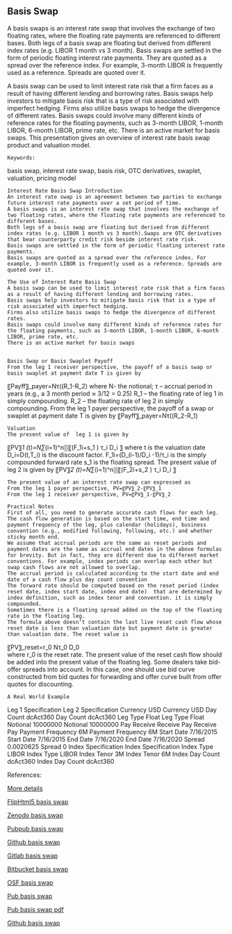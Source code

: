 ## Basis Swap 
 
A basis swaps is an interest rate swap that involves the exchange of two floating rates, where the floating rate payments are referenced to different bases. Both legs of a basis swap are floating but derived from different index rates (e.g. LIBOR 1 month vs 3 month).  Basis swaps are settled in the form of periodic floating interest rate payments. They are quoted as a spread over the reference index. For example, 3-month LIBOR is frequently used as a reference. Spreads are quoted over it. 

A basis swap can be used to limit interest rate risk that a firm faces as a result of having different lending and borrowing rates. Basis swaps help investors to mitigate basis risk that is a type of risk associated with imperfect hedging. Firms also utilize basis swaps to hedge the divergence of different rates. Basis swaps could involve many different kinds of reference rates for the floating payments, such as 3-month LIBOR, 1-month LIBOR, 6-month LIBOR, prime rate, etc. There is an active market for basis swaps. This presentation gives an overview of interest rate basis swap product and valuation model. 

	Keywords:
basis swap, interest rate swap, basis risk, OTC derivatives, swaplet, valuation, pricing model

	Interest Rate Basis Swap Introduction
	An interest rate swap is an agreement between two parties to exchange future interest rate payments over a set period of time.
	A basis swaps is an interest rate swap that involves the exchange of two floating rates, where the floating rate payments are referenced to different bases.
	Both legs of a basis swap are floating but derived from different index rates (e.g. LIBOR 1 month vs 3 month).Swaps are OTC derivatives that bear counterparty credit risk beside interest rate risk.
	Basis swaps are settled in the form of periodic floating interest rate payments.
	Basis swaps are quoted as a spread over the reference index. For example, 3-month LIBOR is frequently used as a reference. Spreads are quoted over it.

	The Use of Interest Rate Basis Swap 
	A basis swap can be used to limit interest rate risk that a firm faces as a result of having different lending and borrowing rates.
	Basis swaps help investors to mitigate basis risk that is a type of risk associated with imperfect hedging.
	Firms also utilize basis swaps to hedge the divergence of different rates.
	Basis swaps could involve many different kinds of reference rates for the floating payments, such as 3-month LIBOR, 1-month LIBOR, 6-month LIBOR, prime rate, etc.
	There is an active market for basis swaps


	Basis Swap or Basis Swaplet Payoff
	From the leg 1 receiver perspective, the payoff of a basis swap or basis swaplet at payment date T is given by
〖Payff〗_payer=Nτ((R_1-R_2)
where 
N- the notional;
 τ – accrual period in years (e.g., a 3 month period ≈ 3/12 = 0.25)
R_1 – the floating rate of leg 1 in simply compounding.
R_2 – the floating rate of leg 2 in simply compounding.
	From the leg 1 payer perspective, the payoff of a swap or swaplet at payment date T is given by
〖Payff〗_payer=Nτ((R_2-R_1)

	Valuation
	The present value of  leg 1 is given by
〖PV〗_1 (t)=N∑_(i=1)^n▒〖(F_1i+s_1 ) τ_i D_i 〗
where 
t is the valuation date
D_i=D(t,T_i) is the discount factor.
F_1i=(D_(i-1)/D_i -1)/τ_i is the simply compounded forward rate 
s_1 is the floating spread.
	The present value of leg 2 is given by
〖PV〗_2 (t)=N∑_(i=1)^n▒〖(F_2i+s_2 ) τ_i D_i 〗


	The present value of an interest rate swap can expressed as
	From the leg 1 payer perspective, PV=〖PV〗_2-〖PV〗_1		
	From the leg 1 receiver perspective, PV=〖PV〗_1-〖PV〗_2

	Practical Notes
	First of all, you need to generate accurate cash flows for each leg. The cash flow generation is based on the start time, end time and payment frequency of the leg, plus calendar (holidays), business convention (e.g., modified following, following, etc.) and whether sticky month end.
	We assume that accrual periods are the same as reset periods and payment dates are the same as accrual end dates in the above formulas for brevity. But in fact, they are different due to different market conventions. For example, index periods can overlap each other but swap cash flows are not allowed to overlap.
	The accrual period is calculated according to the start date and end date of a cash flow plus day count convention 
	The forward rate should be computed based on the reset period (index reset date, index start date, index end date)  that are determined by index definition, such as index tenor and convention. it is simply compounded.
	Sometimes there is a floating spread added on the top of the floating rate in the floating leg.
	The formula above doesn’t contain the last live reset cash flow whose reset date is less than valuation date but payment date is greater than valuation date. The reset value is
〖PV〗_reset=r_0 Nτ_0 D_0  
where r_0 is the reset rate. 
	The present value of the reset cash flow should be added into the present value of the floating leg.
	Some dealers take bid-offer spreads into account. In this case, one should use bid curve constructed from bid quotes for forwarding and offer curve built from offer quotes for discounting.

	A Real World Example
Leg 1 Specification	Leg 2 Specification
Currency	USD	Currency	USD
Day Count	dcAct360	Day Count	dcAct360
Leg Type	Float	Leg Type	Float
Notional	10000000	Notional	10000000
Pay Receive	Receive	Pay Receive	Pay
Payment Frequency	6M	Payment Frequency	6M
Start Date	7/16/2015	Start Date	7/16/2015
End Date	7/16/2020	End Date	7/16/2020
Spread	0.0020625	Spread	0
Index Specification	Index Specification
Index Type	LIBOR	Index Type	LIBOR
Index Tenor	3M	Index Tenor	6M
Index Day Count	dcAct360	Index Day Count	dcAct360


References:

 
[More details](./IrBasisSwap-27.pdf)
  
[FlipHtml5 basis swap](https://fliphtml5.com/download/download-pdf-file.php?str=x0DZh9GTud3bENXamgTO3gDN3ITPkl0av9mY)
  
[Zenodo basis swap](https://zenodo.org/record/4015555/files/IrBasisSwap-27.pdf)
  
[Pubpub basis swap](https://interestrate.pubpub.org/pub/guflw7pz/download/pdf)
  
[Github basis swap](https://github.com/alanwhite1203/irBasisSwap/raw/main/IrBasisSwap-27.pdf)
  
[Gitlab basis swap](https://gitlab.com/cmrm11/irbasisswap/-/raw/master/IrBasisSwap-27.pdf)
  
[Bitbucket basis swap](https://bitbucket.org/cmrm11/irbasisswap/downloads/IrBasisSwap-27.pdf)
  
[OSF basis swap](https://osf.io/zcyuq/download)

[Pub basis swap](https://interestrate.pubpub.org/pub/guflw7pz/release/1)

[Pub basis swap pdf](https://assets.pubpub.org/zjtsmkdg/51596914483275.pdf)

[Github basis swap](https://github.com/alanwhite1203/irBasisSwap/raw/main/IrBasisSwap-27.pdf)

